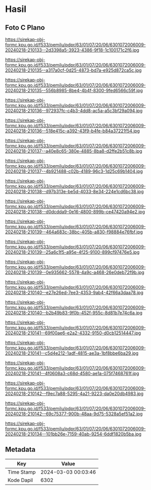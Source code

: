 # Hasil

## Foto C Plano

https://sirekap-obj-formc.kpu.go.id/f533/pemilu/pdpr/63/01/07/20/06/6301072006009-20240218-210133--2d3398a5-3923-4386-9f18-1c100171c2f6.jpg

https://sirekap-obj-formc.kpu.go.id/f533/pemilu/pdpr/63/01/07/20/06/6301072006009-20240218-210135--a317a0cf-0d25-4873-bd7a-e925d872ca5c.jpg

https://sirekap-obj-formc.kpu.go.id/f533/pemilu/pdpr/63/01/07/20/06/6301072006009-20240218-210135--556b8985-8be4-4b4f-8300-9fed6566c59f.jpg

https://sirekap-obj-formc.kpu.go.id/f533/pemilu/pdpr/63/01/07/20/06/6301072006009-20240218-210136--972937fc-c4b3-4dd8-ac5a-a5c3bf29a094.jpg

https://sirekap-obj-formc.kpu.go.id/f533/pemilu/pdpr/63/01/07/20/06/6301072006009-20240218-210136--518e415c-a392-43f9-b4fe-b84a37221f54.jpg

https://sirekap-obj-formc.kpu.go.id/f533/pemilu/pdpr/63/01/07/20/06/6301072006009-20240218-210137--a40e8c65-380e-4885-8ba8-d2ffe2b51c8b.jpg

https://sirekap-obj-formc.kpu.go.id/f533/pemilu/pdpr/63/01/07/20/06/6301072006009-20240218-210137--4b921488-c02b-4189-96c3-1d25c69b1404.jpg

https://sirekap-obj-formc.kpu.go.id/f533/pemilu/pdpr/63/01/07/20/06/6301072006009-20240218-210138--d97b313e-be5d-4033-8e34-224e1cd6bc38.jpg

https://sirekap-obj-formc.kpu.go.id/f533/pemilu/pdpr/63/01/07/20/06/6301072006009-20240218-210138--d0dcdda9-0e16-4800-899b-ce47420a94e2.jpg

https://sirekap-obj-formc.kpu.go.id/f533/pemilu/pdpr/63/01/07/20/06/6301072006009-20240218-210139--464a683c-38bc-405b-a830-f98884e76fbf.jpg

https://sirekap-obj-formc.kpu.go.id/f533/pemilu/pdpr/63/01/07/20/06/6301072006009-20240218-210139--25a6c1f5-a95e-4f25-9100-899cf97476e5.jpg

https://sirekap-obj-formc.kpu.go.id/f533/pemilu/pdpr/63/01/07/20/06/6301072006009-20240218-210139--0e935662-5578-4a9c-a468-26e0deb72f9b.jpg

https://sirekap-obj-formc.kpu.go.id/f533/pemilu/pdpr/63/01/07/20/06/6301072006009-20240218-210140--e27e26ed-7ee3-4353-9ab4-42f66a3daa78.jpg

https://sirekap-obj-formc.kpu.go.id/f533/pemilu/pdpr/63/01/07/20/06/6301072006009-20240218-210140--b2b49b83-9f0b-452f-955c-8d81b7e74c6a.jpg

https://sirekap-obj-formc.kpu.go.id/f533/pemilu/pdpr/63/01/07/20/06/6301072006009-20240218-210141--69f00ae6-e2a2-4332-9150-d0cb12514447.jpg

https://sirekap-obj-formc.kpu.go.id/f533/pemilu/pdpr/63/01/07/20/06/6301072006009-20240218-210141--c5d4e212-1adf-4815-ae3a-1bf8bbe6ba29.jpg

https://sirekap-obj-formc.kpu.go.id/f533/pemilu/pdpr/63/01/07/20/06/6301072006009-20240218-210141--4f0608a3-c68d-4580-ae1a-075f7468761f.jpg

https://sirekap-obj-formc.kpu.go.id/f533/pemilu/pdpr/63/01/07/20/06/6301072006009-20240218-210142--f9ec7a88-5295-4a21-9223-da0e20db4983.jpg

https://sirekap-obj-formc.kpu.go.id/f533/pemilu/pdpr/63/01/07/20/06/6301072006009-20240218-210142--69c75377-900b-48aa-9d75-5328a5ef51a2.jpg

https://sirekap-obj-formc.kpu.go.id/f533/pemilu/pdpr/63/01/07/20/06/6301072006009-20240218-210134--101bb26e-7159-40ab-9254-6ddf1820b5ba.jpg


## Metadata

| Key        | Value               |
| ---------- | ------------------- |
| Time Stamp | 2024-03-03 00:03:46 |
| Kode Dapil | 6302                |



